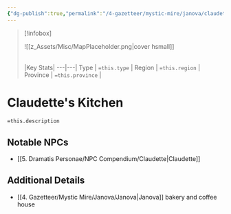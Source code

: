 ```yaml
---
{"dg-publish":true,"permalink":"/4-gazetteer/mystic-mire/janova/claudette-s-kitchen/"}
---
```



> [!infobox]
> 
> ![[z_Assets/Misc/MapPlaceholder.png\|cover hsmall]]
> ###### 
> |Key Stats|
> ---|---|
> Type | `=this.type` |
> Region | `=this.region` |
> Province | `=this.province` |

# Claudette's Kitchen

 `=this.description`

## Notable NPCs 
- [[5. Dramatis Personae/NPC Compendium/Claudette\|Claudette]]

## Additional Details
- [[4. Gazetteer/Mystic Mire/Janova/Janova\|Janova]] bakery and coffee house

